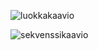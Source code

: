 
![luokkakaavio](https://user-images.githubusercontent.com/128263908/232884862-24aaaa59-81ba-4624-a56d-822152d4f065.PNG)

![sekvenssikaavio](https://user-images.githubusercontent.com/128263908/234391044-1a5db660-3f84-4e5b-9eb6-01f4d8c5171f.PNG)
